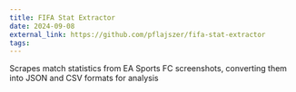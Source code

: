 ```yaml
---
title: FIFA Stat Extractor
date: 2024-09-08
external_link: https://github.com/pflajszer/fifa-stat-extractor
tags:
---
```


Scrapes match statistics from EA Sports FC screenshots, converting them into JSON and CSV formats for analysis

<!--more-->
